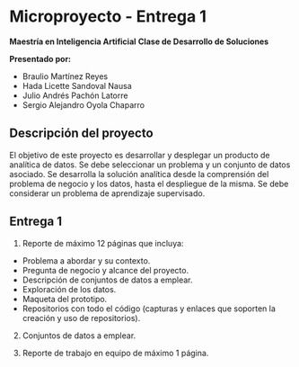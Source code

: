 # Microproyecto - Entrega 1

**Maestría en Inteligencia Artificial**
**Clase de Desarrollo de Soluciones**

**Presentado por:**

* Braulio Martínez Reyes
* Hada Licette Sandoval Nausa
* Julio Andrés Pachón Latorre
* Sergio Alejandro Oyola Chaparro


## Descripción del proyecto

El objetivo de este proyecto es desarrollar y desplegar un producto de analítica de datos. Se debe seleccionar un problema y un conjunto de datos asociado. Se desarrolla la solución analítica desde la comprensión del problema de negocio y los datos, hasta el despliegue de la misma. Se debe considerar un problema de aprendizaje supervisado.

## Entrega 1

1. Reporte de máximo 12 páginas que incluya:
* Problema a abordar y su contexto.
* Pregunta de negocio y alcance del proyecto.
* Descripción de conjuntos de datos a emplear.
* Exploración de los datos.
* Maqueta del prototipo.
* Repositorios con todo el código (capturas y enlaces que soporten la creación y uso de repositorios).

2. Conjuntos de datos a emplear.

3. Reporte de trabajo en equipo de máximo 1 página.